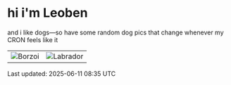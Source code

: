 # hi i'm Leoben

and i like dogs—so have some random dog pics that change whenever my CRON feels like it

|  |  |
|--------|----------|
| ![Borzoi](https://random-dog-vercel.vercel.app/api/random-borzoi?v=1749630953) | ![Labrador](https://random-dog-vercel.vercel.app/api/random-labrador?v=1749630953) |

Last updated: 2025-06-11 08:35 UTC
